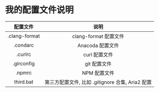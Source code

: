 # 我的配置文件说明

| 配置文件            | 说明        |
| :---:              |    :----:   |
| .clang-format      | clang-format 配置文件   |
| .condarc           | Anacoda 配置文件        |
| .curlrc            | curl 配置文件           |
| .girconfig         | git 配置文件            |
| .npmrc             | NPM 配置文件            |
| third.bat          | 第三方配置文件, 比如 .gitignore 合集, Aria2 配置 |

